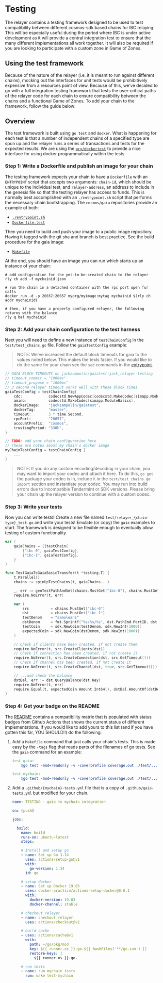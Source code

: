 # Testing

The relayer contains a testing framework designed to be used to test
compatibility between different cosmos-sdk based chains for IBC relaying. This
will be especially useful during the period where IBC is under active
development as it will provide a central integration test to ensure that the
many different implementations all work together. It will also be required if
you are looking to participate with a custom zone in Game of Zones.

## Using the test framework

Because of the nature of the relayer (i.e. it is meant to run against different
chains), mocking out the interfaces for unit tests would be prohibitively
expensive from a resources point of view. Because of this, we've decided to go
with a full integration testing framework that tests the user-critical paths of
the relayer code for each chain to ensure compatibility between the chains and a
functional Game of Zones. To add your chain to the framework, follow the guide
below:

## Overview

The test framework is built using `go test` and `docker`. What is happening for
each test is that a number of independent chains of a specified type are spun up
and the relayer runs a series of transactions and tests for the expected
results. We are using the [`ory/dockertest`](https://github.com/ory/dockertest)
to provide a nice interface for using docker programmatically within the tests.

### Step 1: Write a Dockerfile and publish an image for your chain

The testing framework expects your chain to have a `Dockerfile` with an
`ENTRYPOINT` script that accepts two arguments: `chain-id`, which should be
unique to the individual test, and `relayer-address`, an address to include in
the genesis file so that the testing relayer has access to funds. This is
normally best accomplished with an `./entrypoint.sh` script that performs the
necessary chain bootstrapping. The `cosmos/gaia` repositories provide an example
of both:

*   [`./entrypoint.sh`](https://github.com/cosmos/gaia/tree/master/contrib/single-node.sh)
*   [`Dockerfile.test`](https://github.com/cosmos/gaia/tree/master/contrib/Dockerfile.test)

Then you need to build and push your image to a public image repository. Having
it tagged with the git sha and branch is best practice. See the build procedure
for the gaia image:

*   [`Makefile`](https://github.com/cosmos/gaia/blob/master/Makefile#L164)

At the end, you should have an image you can run which starts up an instance of
your chain:

```shell
# add configuration for the yet-to-be-created chain to the relayer
rly ch add -f mychainid.json

# run the chain in a detached container with the rpc port open for calls
docker run -d -p 26657:26657 myorg/myimage:mytag mychainid $(rly ch addr mychainid)

# then, if you have a properly configured relayer, the following returns with the balance
rly q bal mychainid
```

### Step 2: Add your chain configuration to the test harness

Next you will need to define a new instance of `testChainConfig` in the
`test/test_chains.go` file. Follow the `gaiaTestConfig` example:

> NOTE: We've increased the default block timeouts for gaia to the values noted
> below. This makes the tests faster. If you would like to do the same for your
> chain see the `sed` commands in the
> [entrypoint](https://github.com/cosmos/gaia/tree/master/contrib/single-node.sh).

```go
// GAIA BLOCK TIMEOUTS on jackzampolin/gaiatest:jack_relayer-testing
// timeout_commit = "1000ms"
// timeout_propose = "1000ms"
// 3 second relayer timeout works well with these block times
gaiaTestConfig = testChainConfig{
    cdc:            codecstd.NewAppCodec(codecstd.MakeCodec(simapp.ModuleBasics)),
    amino:          codecstd.MakeCodec(simapp.ModuleBasics),
    dockerImage:    "jackzampolin/gaiatest",
    dockerTag:      "master",
    timeout:        3 * time.Second,
    rpcPort:        "26657",
    accountPrefix:  "cosmos",
    trustingPeriod: "330h",
}

// TODO: add your chain configuration here
// These are notes about my chain's docker image
myChainTestConfig = testChainConfig {
    ...
}
```

> NOTE: If you do any custom encoding/decoding in your chain, you may want to
> import your codec and attach it here. To do this, `go get` the package your
> codec is in, include it in the `test/test_chains.go` `import` section and
> instantiate your codec. You may run into build errors due to incompatible
> Tendermint or SDK versions. Please bring your chain up the relayer version to
> continue with a custom codec.

### Step 3: Write your tests

Now you can write tests! Create a new file named
`test/relayer_{chain-type}_test.go` and write your tests! Emulate (or copy) the
`gaia` examples to start. The framework is designed to be flexible enough to
eventually allow testing of custom functionality.

```go
var (
	gaiaChains = []testChain{
		{"ibc-0", gaiaTestConfig},
		{"ibc-1", gaiaTestConfig},
	}
)

func TestGaiaToGaiaBasicTransfer(t *testing.T) {
	t.Parallel()
	chains := spinUpTestChains(t, gaiaChains...)

	_, err := genTestPathAndSet(chains.MustGet("ibc-0"), chains.MustGet("ibc-1"), "transfer", "transfer")
	require.NoError(t, err)

	var (
		src          = chains.MustGet("ibc-0")
		dst          = chains.MustGet("ibc-1")
		testDenom    = "samoleans"
		dstDenom     = fmt.Sprintf("%s/%s/%s", dst.PathEnd.PortID, dst.PathEnd.ChannelID, testDenom)
		testCoin     = sdk.NewCoin(testDenom, sdk.NewInt(1000))
		expectedCoin = sdk.NewCoin(dstDenom, sdk.NewInt(1000))
	)

	// Check if clients have been created, if not create them
	require.NoError(t, src.CreateClients(dst))
	// Check if connection has been created, if not create it
	require.NoError(t, src.CreateConnection(dst, src.GetTimeout()))
	// Check if channel has been created, if not create it
	require.NoError(t, src.CreateChannel(dst, true, src.GetTimeout()))

	// ...and check the balance
	dstBal, err := dst.QueryBalance(dst.Key)
	require.NoError(t, err)
	require.Equal(t, expectedCoin.Amount.Int64(), dstBal.AmountOf(dstDenom).Int64())
}
```

### Step 4: Get your badge on the README

The [README](../README.md) contains a compatibility matrix that is populated
with status badges from Github Actions that shows the current status of
different implementations. If you would like to add yours to this list (and if
you have gotten this far, YOU SHOULD!!) do the following:

1.  Add a `Makefile` command that just calls your chain's tests. This is made
    easy by the `-tags` flag that reads parts of the filenames of go tests. See
    the `gaia` command for an example:

    ```Makefile
    test-gaia:
    	@go test -mod=readonly -v -coverprofile coverage.out ./test/... -tags gaia

    test-mychain:
        @go test -mod=readonly -v -coverprofile coverage.out ./test/... -tags mychain
    ```

2.  Add a `.github/{mychain}-tests.yml` file that is a copy of
    `.github/gaia-tests.yml` but modified for your chain.

    ```yml
    name: TESTING - gaia to mychain integration

    on: [push]

    jobs:

      build:
        name: build
        runs-on: ubuntu-latest
        steps:

        # Install and setup go
        - name: Set up Go 1.14
          uses: actions/setup-go@v1
          with:
            go-version: 1.14
          id: go

        # setup docker
        - name: Set up Docker 19.03
          uses: docker-practice/actions-setup-docker@0.0.1
          with:
            docker-version: 19.03
            docker-channel: stable

        # checkout relayer
        - name: checkout relayer
          uses: actions/checkout@v2

        # build cache
        - uses: actions/cache@v1
          with:
            path: ~/go/pkg/mod
            key: ${{ runner.os }}-go-${{ hashFiles('**/go.sum') }}
            restore-keys: |
              ${{ runner.os }}-go-

        # run tests
        - name: run mychain tests
          run: make test-mychain
    ```
